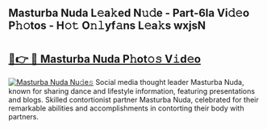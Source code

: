 ## Masturba Nuda L𝚎a𝚔ed N𝚞𝚍e - Part-6la Vi𝚍𝚎o P𝚑𝚘tos - H𝚘𝚝 O𝚗𝚕yf𝚊ns L𝚎a𝚔s wxjsN

# <h2><a href="http://kf273bi.oniu.top/?m=Masturba+Nuda">🔗👉 🔴 Masturba Nuda P𝚑ot𝚘𝚜 V𝚒d𝚎o</a></h2>

[![Masturba Nuda Nu𝚍e𝚜](https://i.imgur.com/0qMVB7G.gif)](http://kf273bi.oniu.top/?m=Masturba+Nuda)
Social media thought leader Masturba Nuda, known for sharing dance and lifestyle information, featuring presentations and blogs. Skilled contortionist partner Masturba Nuda, celebrated for their remarkable abilities and accomplishments in contorting their body with partners.  
